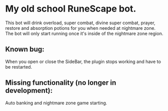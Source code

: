 # My old school RuneScape bot.

This bot will drink overload,  super combat, divine super combat, prayer, restore and absorption potions for you when needed at nightmare zone.
The bot will only start running once it's inside of the nightmare zone region.

## Known bug:

When you open or close the SideBar, the plugin stops working and have to be restarted.

## Missing functionality (no longer in development):
Auto banking and nightmare zone game starting.
